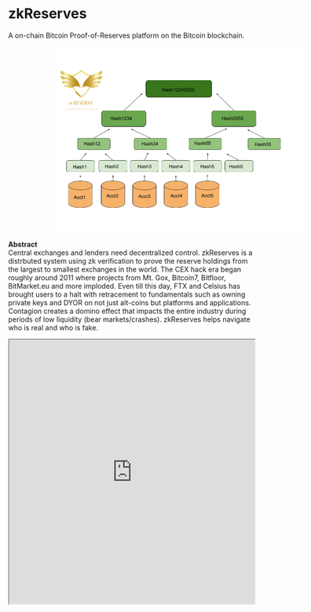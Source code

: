 # zkReserves
A on-chain Bitcoin Proof-of-Reserves platform on the Bitcoin blockchain. 

<!-- image -->
<p align="center">
  <img src="tree-reserves.png" alt="" width="700" class="center" style="margin-left: 100px;"/>
</p>

<b> Abstract </b> </br>
Central exchanges and lenders need decentralized control. zkReserves is a distrbuted system using zk verification to prove the reserve holdings from the largest to smallest exchanges in the world. The CEX hack era began roughly around 2011 where projects from Mt. Gox, Bitcoin7, Bitfloor, BitMarket.eu and more imploded. Even till this day, FTX and Celsius has brought users to a halt with retracement to fundamentals such as owning private keys and DYOR on not just alt-coins but platforms and applications. Contagion creates a domino effect that impacts the entire industry during periods of low liquidity (bear markets/crashes). zkReserves helps navigate who is real and who is fake.

<iframe title="Embedded cell output" src="https://embed.deepnote.com/461f4382-f7c3-45e4-850f-327dc46c2c3d/69ea4f4589434f56824f9b7c9fac59ea/5b48ebb6ed66473bb358dc8f17e42458?height=539" height="539" width="500"/>

Sneak peek of sCrypt code here :star: :
```
static function equal(bytes msg) : bool {
    asm {
        "zkReserves saves the industry! 😊"
        OP_EQUAL
    }
}
```


## Inspiration
Centralized programs and platforms create a threat landscape to the ownership and liquidity of user's funds. FTX is an example of CEX gone wrong, users funds used as colateral, financial perversion,lies, cover ups, this is what happens when users opt in to custodial projects. An on-chain Proof-of-Reserves framework leveraging zk-technology can ensure proof of token holdings of centralized exchanges. zkReserves is a self-regulatory platform powered by the Bitcoin blockchain to implement threat migitation prior to users begging for big brother (SEC, OFAC, or other gov entities) to help them recover funds. Help from regulators is not always promised; if this industry aims to be decentalized then decentralized self-auditing is primal for user protection.

## What it does
Tracks the reserves on the <b> crypto exchanges </b>: 
- Binance
- Crypto.com
- BitMex
- OKX
- Huobi
- Bitfinex
- Bybit
- Kucoin
- Deribit
- Kraken
- etc.

Reserves are the assets held by exhcnages on behalf of its users. In the typical PoR framwork a third-party has to conduct the audit but in this case zkReserves acts as a zero knowledge platoform that cuts out the third parties and puts code back in the distributed pipeline. Third-parties are the antithesis of this space.

## How we built it
Using scrypt we launched our smart contracts on-chain. We used primarily Javascript and Python for the code stack. Javacript used in the UI development; Python for computation.

## Challenges we ran into
This was the first time using sCrypt. Going through the docs while ideating can be time consuming but the feat was won by way of sleep and coffee. Another challenge is that exchanges could borrow funds on a short-term basis to manipulate the snapshot of their reserves in real-time. To front-run this manipulation we used the merkle tree proofs framework to prevent chicanery.

## Accomplishments that we're proud of
Launching smart contracts on Bitcoin! Definitely will be one of many Bitcoin and non-EVM compatible projects.

## What we learned
sCrypt allows for AI/ML integration for both computer vision and natural language processing which is why there is a deep learning component to zkReserves.

## What's next for zkReserve Lite
Transferring from sCrypt smart contracts to Clarity by Stacks may be another avenue for Bitcoin blockchain exposure thanks to Taproot upgrade.

```
git clone https://github.com/BubblyOrca/zkReserves.git
```
